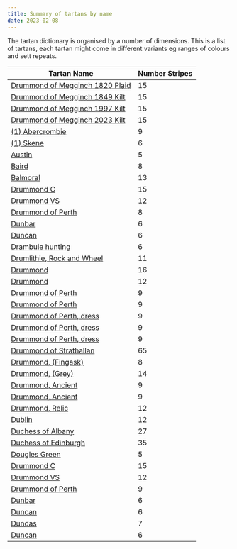 ```yaml
---
title: Summary of tartans by name
date: 2023-02-08
---
```


The tartan dictionary is organised by a number of dimensions.  This is a list of tartans, each tartan might come in different variants eg ranges of colours and sett repeats.


| Tartan Name   | Number Stripes | 
|---------------|--------------|
|[Drummond of Megginch 1820 Plaid](/tartans/r/26/db2/r6/db6/r126/lb6/r6/db38/r6/g6/r6/g130/r19/db6/r/18/)| 15 | 
|[Drummond of Megginch 1849 Kilt](/tartans/r/14/db2/r4/db4/r70/lb4/r4/db20/r4/g4/r4/g74/r6/db4/r/12/)| 15 | 
|[Drummond of Megginch 1997 Kilt](/tartans/dr/12/dn2/dr4/dn4/dr62/lb4/dr4/dn20/dr4/n4/dr4/n64/dr6/dn4/dr/14/)| 15 | 
|[Drummond of Megginch 2023 Kilt](/tartans/dr/14/dn2/dr4/dn4/dr70/lb4/dr4/dn20/dr4/n4/dr4/n74/dr6/dn4/dr/12/)| 15 | 
|[(1) Abercrombie](/tartans/lp/27/w2/lp14/k14/n4/k4/n4/k4/n/27/)| 9 | 
|[(1) Skene](/tartans/b/48/k8/r6/g48/k8/lg/6/)| 6 | 
|[Austin](/tartans/db/4/k4/db4/g9/k/2/)| 5 | 
|[Baird](/tartans/db/6/k4/db16/k16/g16/p2/g2/p/6/)| 8 | 
|[Balmoral](/tartans/na/8/r4/na22/n4/k4/na2/n2/na2/n8/na4/k2/na2/r/2/)| 13 | 
|[Drummond C](/tartans/r/6/db2/r2/db2/r12/n2/r2/k4/r2/g2/r2/g12/r2/k2/r/6/)| 15 | 
|[Drummond VS](/tartans/g/8/r2/g2/r56/g16/k2/g2/k2/g36/r2/g2/r/8/)| 12 | 
|[Drummond of Perth](/tartans/n/10/db6/r16/g32/y2/db6/n2/r/72/)| 8 | 
|[Dunbar](/tartans/r/12/g42/k16/r56/g2/r/8/)| 6 | 
|[Duncan](/tartans/k/4/g21/n3/g21/db21/r/4/)| 6 | 
|[Drambuie hunting](/tartans/lg/6/k5/r4/k48/dr36/lt/6/)| 6 | 
|[Drumlithie, Rock and Wheel](/tartans/r/4/dr4/p6/r30/p40/g38/p6/r30/dr4/p6/r/4/)| 11 | 
|[Drummond](/tartans/b/4/r12/b4/r6/g48/r4/g4/r4/b18/r4/ba4/r56/b4/r4/b2/r/12/)| 16 | 
|[Drummond](/tartans/b/48/r14/g14/r78/b8/r4/b4/r10/g84/r14/b12/r/14/)| 12 | 
|[Drummond of Perth](/tartans/ln/4/b8/k8/r20/g42/ln4/k8/y4/r/102/)| 9 | 
|[Drummond of Perth](/tartans/ln/2/ba4/b6/r16/g32/y2/b6/ln2/r/72/)| 9 | 
|[Drummond of Perth, dress](/tartans/ln/2/n10/k10/r10/ln30/n2/k4/y2/r/80/)| 9 | 
|[Drummond of Perth, dress](/tartans/ln/6/n14/na12/r20/ln50/n6/na12/y6/r/134/)| 9 | 
|[Drummond of Perth, dress](/tartans/ln/6/b14/n14/r20/ln48/b6/n14/y6/r/82/)| 9 | 
|[Drummond of Strathallan](/tartans/ln/6/g10/y6/k6/r10/ln6/r10/ln6/r10/k6/y6/g26/k6/g26/k6/g26/y6/k6/r10/ln6/r10/ln6/r10/k26/ln2/b6/ln2/k26/y16/g10/y6/g10/y16/b6/r6/k6/r26/ln2/b2/ln2/r26/ln2/b2/ln2/r26/k6/r6/b6/y6/g10/ln6/g10/y6/k10/r10/ln6/r10/k6/y16/g10/y16/k6/r6/k6/r/6/)| 65 | 
|[Drummond, (Fingask)](/tartans/ln/2/ba6/b6/r12/g24/y2/b6/r/44/)| 8 | 
|[Drummond, (Grey)](/tartans/k/8/na4/k4/n28/na4/k4/na4/k8/n4/k32/na4/k4/na2/k/8/)| 14 | 
|[Drummond, Ancient](/tartans/ln/2/b2/k2/r4/g14/b2/k4/y2/r/38/)| 9 | 
|[Drummond, Ancient](/tartans/ln/2/ba6/b6/r12/g26/ln2/b6/y2/r/76/)| 9 | 
|[Drummond, Relic](/tartans/r/16/b6/k8/y4/k2/ln8/k2/g26/y2/k16/ln2/r/52/)| 12 | 
|[Dublin](/tartans/g/6/dra6/g6/dra32/g6/dra6/g6/dr10/g36/r4/g16/r/6/)| 12 | 
|[Duchess of Albany](/tartans/r/4/b28/k16/g4/k2/g4/k2/g8/k2/g4/k2/g4/b8/g4/b8/g4/k2/g4/k2/g8/k2/g4/k2/g4/k16/b28/y/4/)| 27 | 
|[Duchess of Edinburgh](/tartans/ba/24/k8/r8/k8/y4/k10/b8/k16/b20/k8/g64/r8/g64/ba16/k16/y4/k4/ln4/k4/g24/r16/k4/r10/ln4/r10/k4/r16/g24/k4/ln4/k4/y4/k16/ba16/r/24/)| 35 | 
|[Dougles Green](/tartans/k/8/b4/dg16/db16/n/2/)| 5 | 
|[Drummond C](/tartans/dr/6/db2/dr2/db2/dr12/n2/dr2/k4/dr2/dg2/dr2/dg12/dr2/k2/dr/6/)| 15 | 
|[Drummond VS](/tartans/dg/8/dr2/dg2/dr56/dg16/k2/dg2/k2/dg36/dr2/dg2/dr/8/)| 12 | 
|[Drummond of Perth](/tartans/dr/72/n2/db6/lg2/dg32/dr16/db6/b4/n/2/)| 9 | 
|[Dunbar](/tartans/dr/12/dg42/k16/dr56/k2/dr/8/)| 6 | 
|[Duncan](/tartans/dr/8/db42/dg42/n6/dg42/k/8/)| 6 | 
|[Dundas](/tartans/k/8/db32/k24/dg48/dr2/dg4/k/4/)| 7 | 
|[Duncan](/tartans/dr/4/db21/dg21/n3/dg21/k/4/)| 6 | 
